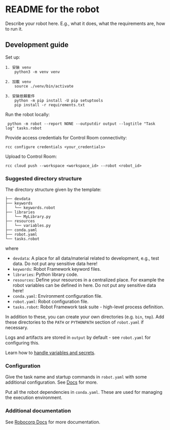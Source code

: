 # README for the robot

Describe your robot here. E.g., what it does, what the requirements are, how to run it.

## Development guide
Set up:

```
1. 安裝 venv
    python3 -m venv venv

2. 加載 venv
    source ./venv/bin/activate

3. 安裝依賴套件
    python -m pip install -U pip setuptools
    pip install -r requirements.txt
```

Run the robot locally:

```
 python -m robot --report NONE --outputdir output --logtitle "Task log" tasks.robot
```

Provide access credentials for Control Room connectivity:

```
rcc configure credentials <your_credentials>
```

Upload to Control Room:

```
rcc cloud push --workspace <workspace_id> --robot <robot_id>
```

### Suggested directory structure

The directory structure given by the template:

```
├── devdata
├── keywords
│   └── keywords.robot
├── libraries
│   └── MyLibrary.py
├── resources
│   └── variables.py
├── conda.yaml
├── robot.yaml
└── tasks.robot
```

where

- `devdata`: A place for all data/material related to development, e.g., test data. Do not put any sensitive data here!
- `keywords`: Robot Framework keyword files.
- `libraries`: Python library code.
- `resources`: Define your resources in a centralized place. For example the robot variables can be defined in here. Do not put any sensitive data here!
- `conda.yaml`: Environment configuration file.
- `robot.yaml`: Robot configuration file.
- `tasks.robot`: Robot Framework task suite - high-level process definition.

In addition to these, you can create your own directories (e.g. `bin`, `tmp`). Add these directories to the `PATH` or `PYTHONPATH` section of `robot.yaml` if necessary.

Logs and artifacts are stored in `output` by default - see `robot.yaml` for configuring this.

Learn how to [handle variables and secrets](https://robocorp.com/docs/development-guide/variables-and-secrets/secret-management).

### Configuration

Give the task name and startup commands in `robot.yaml` with some additional configuration. See [Docs](https://robocorp.com/docs/setup/robot-structure#robot-configuration-file-robot-yaml) for more.

Put all the robot dependencies in `conda.yaml`. These are used for managing the execution environment.

### Additional documentation

See [Robocorp Docs](https://robocorp.com/docs/) for more documentation.
